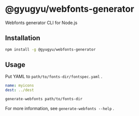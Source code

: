 # @gyugyu/webfonts-generator

Webfonts generator CLI for Node.js

## Installation

```bash
npm install -g @gyugyu/webfonts-generator
```

## Usage

Put YAML to `path/to/fonts-dir/fontspec.yaml` .

```yaml
name: myicons
dest: ../dest
```

```bash
generate-webfonts path/to/fonts-dir
```

For more information, see `generate-webfonts --help` .
